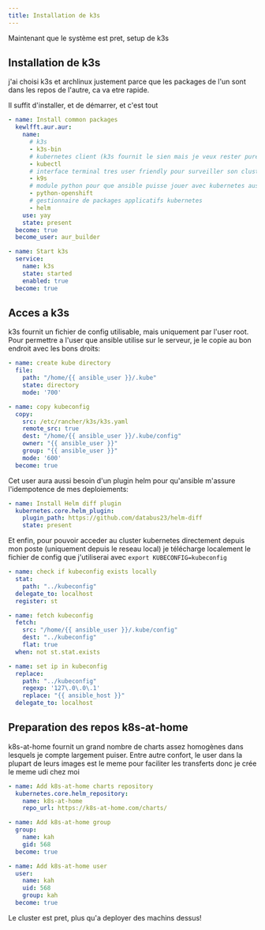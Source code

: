 ```yaml
---
title: Installation de k3s
---
```


Maintenant que le système est pret, setup de k3s

<!-- more -->

## Installation de k3s

j'ai choisi k3s et archlinux justement parce que les packages de l'un sont dans les repos de l'autre, ca va etre rapide.

Il suffit d'installer, et de démarrer, et c'est tout

```yaml
- name: Install common packages
  kewlfft.aur.aur:
    name:
      # k3s
      - k3s-bin
      # kubernetes client (k3s fournit le sien mais je veux rester pure kube)
      - kubectl
      # interface terminal tres user friendly pour surveiller son cluster
      - k9s
      # module python pour que ansible puisse jouer avec kubernetes aussi
      - python-openshift
      # gestionnaire de packages applicatifs kubernetes
      - helm
    use: yay
    state: present
  become: true
  become_user: aur_builder

- name: Start k3s
  service:
    name: k3s
    state: started
    enabled: true
  become: true
```

## Acces a k3s

k3s fournit un fichier de config utilisable, mais uniquement par l'user root. Pour permettre a l'user que ansible utilise sur le serveur, je le copie au bon endroit avec les bons droits:

```yaml
- name: create kube directory
  file:
    path: "/home/{{ ansible_user }}/.kube"
    state: directory
    mode: '700'

- name: copy kubeconfig
  copy:
    src: /etc/rancher/k3s/k3s.yaml
    remote_src: true
    dest: "/home/{{ ansible_user }}/.kube/config"
    owner: "{{ ansible_user }}"
    group: "{{ ansible_user }}"
    mode: '600'
  become: true
```

Cet user aura aussi besoin d'un plugin helm pour qu'ansible m'assure l'idempotence de mes deploiements:

```yaml
- name: Install Helm diff plugin
  kubernetes.core.helm_plugin:
    plugin_path: https://github.com/databus23/helm-diff
    state: present
```

Et enfin, pour pouvoir acceder au cluster kubernetes directement depuis mon poste (uniquement depuis le reseau local) je télécharge localement le fichier de config que j'utiliserai avec ```export KUBECONFIG=kubeconfig```

```yaml
- name: check if kubeconfig exists locally
  stat:
    path: "../kubeconfig"
  delegate_to: localhost
  register: st

- name: fetch kubeconfig
  fetch:
    src: "/home/{{ ansible_user }}/.kube/config"
    dest: "../kubeconfig"
    flat: true
  when: not st.stat.exists

- name: set ip in kubeconfig
  replace:
    path: "../kubeconfig"
    regexp: '127\.0\.0\.1'
    replace: "{{ ansible_host }}"
  delegate_to: localhost
```

## Preparation des repos k8s-at-home

k8s-at-home fournit un grand nombre de charts assez homogènes dans lesquels je compte largement puiser. Entre autre confort, le user dans la plupart de leurs images est le meme pour faciliter les transferts donc je crée le meme udi chez moi

```yaml
- name: Add k8s-at-home charts repository
  kubernetes.core.helm_repository:
    name: k8s-at-home
    repo_url: https://k8s-at-home.com/charts/

- name: Add k8s-at-home group
  group:
    name: kah
    gid: 568
  become: true

- name: Add k8s-at-home user
  user:
    name: kah
    uid: 568
    group: kah
  become: true
```

Le cluster est pret, plus qu'a deployer des machins dessus!
